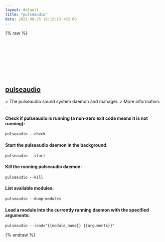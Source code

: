 ```yaml
---
layout: default
title: "pulseaudio"
date: 2021-06-25 18:12:13 +02:00
---
```

{% raw %}
<h2 id="pulseaudio">
  <a href="/en/linux/pulseaudio.html">pulseaudio</a> <a href="#pulseaudio"><svg class="icon">
    <use href="/assets/images/unicode_sprite.svg#link" />
  </svg></a>
</h2>
> The pulseaudio sound system daemon and manager.
> More information: <https://www.freedesktop.org/wiki/Software/PulseAudio/>.

#### Check if pulseaudio is running (a non-zero exit code means it is not running):
```shell
pulseaudio --check
```
#### Start the pulseaudio daemon in the background:
```shell
pulseaudio --start
```
#### Kill the running pulseaudio daemon:
```shell
pulseaudio --kill
```
#### List available modules:
```shell
pulseaudio --dump-modules
```
#### Load a module into the currently running daemon with the specified arguments:
```shell
pulseaudio --load="{{module_name}} {{arguments}}"
```
{% endraw %}